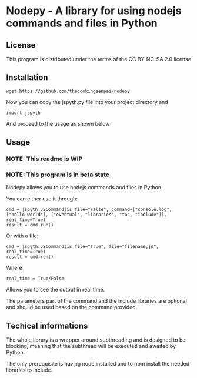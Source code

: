 # Nodepy - A library for using nodejs commands and files in Python

## License

This program is distributed under the terms of the CC BY-NC-SA 2.0 license

## Installation

    wget https://github.com/thecookingsenpai/nodepy

Now you can copy the jspyth.py file into your project directory and 

    import jspyth

And proceed to the usage as shown below

## Usage

### NOTE: This readme is WIP

### NOTE: This program is in beta state

Nodepy allows you to use nodejs commands and files in Python.

You can either use it through:

    cmd = jspyth.JSCommand(is_file="False", command=["console.log", ["hello world"], ["eventual", "libraries", "to", "include"]], real_time=True)
    result = cmd.run()

Or with a file:

    cmd = jspyth.JSCommand(is_file="True", file="filename,js", real_time=True)
    result = cmd.run()

Where

    real_time = True/False

Allows you to see the output in real time.

The parameters part of the command and the include libraries are optional and should be used based on the command provided.

## Techical informations

The whole library is a wrapper around subthreading and is designed to be blocking, meaning that the subthread will be executed and awaited by Python.

The only prerequisite is having node installed and to npm install the needed libraries to include.


